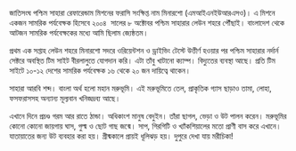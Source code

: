 জাতিসংঘ পশ্চিম সাহারা রেফারেন্ডাম মিশনের ফরাসি সংক্ষিপ্ত নাম মিনারশো (এমআইএনইউআরএসও)। এ মিশনে একজন সামরিক পর্যবেক্ষক হিসেবে ২০০৪  সালের ৮ অক্টোবর পশ্চিম সাহারার লেউন শহরে পৌঁছাই। বাংলাদেশ থেকে আটজন সামরিক পর্যবেক্ষকের মধ্যে আমি ছিলাম জ্যেষ্ঠতম।

প্রথম এক সপ্তাহ লেউন শহরে মিনারশো সদরে ওরিয়েন্টশন ও ড্রাইভিং টেস্টে উত্তীর্ণ হওয়ার পর পশ্চিম সাহারার নর্দার্ন সেক্টরে অবস্থিত টিম সাইট বীরলালুতে যোগদান করি। এটা তাঁবু খাটানো ক্যাম্প। বিদ্যুতের ব্যবস্থা আছে। প্রতি টিম সাইটে ১০-১২ দেশের সামরিক পর্যবেক্ষক ১৬ থেকে ২০ জন দায়িত্বে থাকেন।

সাহারা আরবি শব্দ। বাংলা অর্থ হলো মহান মরুভূমি। এই মরুভূমিতে তেল, প্রাকৃতিক গ্যাস ছাড়াও তামা, লোহা, ফসফরাসসহ অন্যান্য মূল্যবান খনিজদ্রব্য আছে।

এখানে দিনে প্রচণ্ড গরম আর রাতে ঠান্ডা। অধিকাংশ মানুষ বেদুইন। তাঁরা ছাগল, ভেড়া ও উট পালন করেন। মরুভূমির কোনো কোনো জায়গায় ঘাস, গুল্ম ও ছোট গাছ জন্মে। সাপ, গিরগিটি ও খ্যাঁকশিয়ালের মতো প্রাণী বাস করে এখানে। যাতায়াতের জন্য উট ব্যবহার করা হয়। গ্রীষ্মকালে প্রায়ই ধূলিঝড় হয়। দুপুরে দেখা যায় মরীচিকা!
